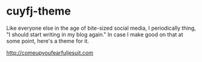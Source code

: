 # cuyfj-theme

Like everyone else in the age of bite-sized social media, I periodically thing, "I should start writing in my blog again." In case I make good on that at some point, here's a theme for it.

http://comeupyoufearfuljesuit.com
